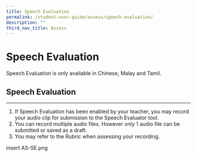 ```yaml
---
title: Speech Evaluation
permalink: /student-user-guide/assess/speech-evaluation/
description: ""
third_nav_title: Assess
---
```

<h1 id="speech-evaluation">Speech Evaluation</h1>
<p>Speech Evaluation is only available in Chinese, Malay and Tamil.</p>
<h2 id="speech-evaluation">Speech Evaluation</h2>
<hr>
<ol>
<li>If Speech Evaluation has been enabled by your teacher, you may record your audio clip for submission to the Speech Evaluator tool.</li>
<li>You can record multiple audio files. However only 1 audio file can be submitted or saved as a draft.</li>
<li>You may refer to the Rubric when assessing your recording.</li>
</ol>
insert AS-SE.png